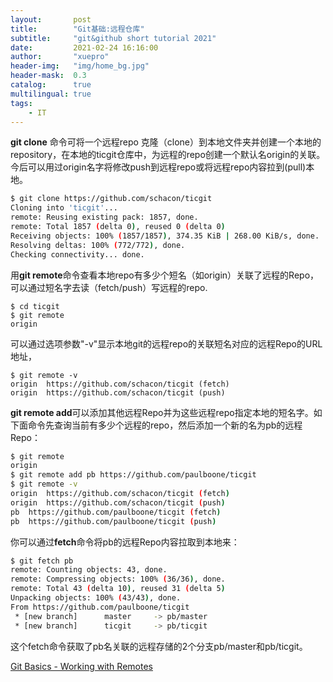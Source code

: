 ```yaml
---
layout:       post
title:        "Git基础:远程仓库"
subtitle:     "git&github short tutorial 2021"
date:         2021-02-24 16:16:00
author:       "xuepro"
header-img:   "img/home_bg.jpg"
header-mask:  0.3
catalog:      true
multilingual: true
tags:
    - IT
---
```


**git clone** 命令可将一个远程repo 克隆（clone）到本地文件夹并创建一个本地的repository，在本地的ticgit仓库中，为远程的repo创建一个默认名origin的关联。
今后可以用过origin名字将修改push到远程repo或将远程repo内容拉到(pull)本地。
```bash
$ git clone https://github.com/schacon/ticgit
Cloning into 'ticgit'...
remote: Reusing existing pack: 1857, done.
remote: Total 1857 (delta 0), reused 0 (delta 0)
Receiving objects: 100% (1857/1857), 374.35 KiB | 268.00 KiB/s, done.
Resolving deltas: 100% (772/772), done.
Checking connectivity... done.
```
用**git remote**命令查看本地repo有多少个短名（如origin）关联了远程的Repo，可以通过短名字去读（fetch/push）写远程的repo.
```bach
$ cd ticgit
$ git remote
origin
```

可以通过选项参数"-v"显示本地git的远程repo的关联短名对应的远程Repo的URL地址，
```bach
$ git remote -v
origin	https://github.com/schacon/ticgit (fetch)
origin	https://github.com/schacon/ticgit (push)
```

**git remote add**可以添加其他远程Repo并为这些远程repo指定本地的短名字。如下面命令先查询当前有多少个远程的repo，然后添加一个新的名为pb的远程Repo：
```bash
$ git remote
origin
$ git remote add pb https://github.com/paulboone/ticgit
$ git remote -v
origin	https://github.com/schacon/ticgit (fetch)
origin	https://github.com/schacon/ticgit (push)
pb	https://github.com/paulboone/ticgit (fetch)
pb	https://github.com/paulboone/ticgit (push)
```
你可以通过**fetch**命令将pb的远程Repo内容拉取到本地来：
```bash
$ git fetch pb
remote: Counting objects: 43, done.
remote: Compressing objects: 100% (36/36), done.
remote: Total 43 (delta 10), reused 31 (delta 5)
Unpacking objects: 100% (43/43), done.
From https://github.com/paulboone/ticgit
 * [new branch]      master     -> pb/master
 * [new branch]      ticgit     -> pb/ticgit
```
这个fetch命令获取了pb名关联的远程存储的2个分支pb/master和pb/ticgit。



[Git Basics - Working with Remotes](https://git-scm.com/book/en/v2/Git-Basics-Working-with-Remotes)

